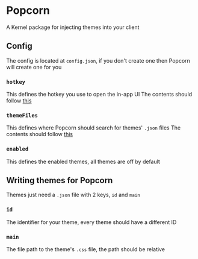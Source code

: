 # Popcorn
A Kernel package for injecting themes into your client

## Config
The config is located at `config.json`, if you don't create one then Popcorn will create one for you

### `hotkey`
This defines the hotkey you use to open the in-app UI
The contents should follow [this](https://betterprogramming.pub/full-featured-hotkeys-library-in-200-lines-of-javascript-code-81a74e3138cc#5241)

### `themeFiles`
This defines where Popcorn should search for themes' `.json` files
The contents should follow [this](https://github.com/micromatch/micromatch#matching-features)

### `enabled`
This defines the enabled themes, all themes are off by default

## Writing themes for Popcorn
Themes just need a `.json` file with 2 keys, `id` and `main`

### `id`
The identifier for your theme, every theme should have a different ID

### `main`
The file path to the theme's `.css` file, the path should be relative
